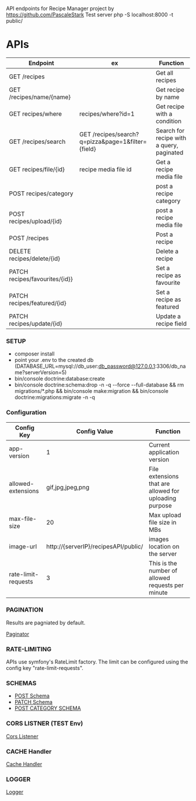 
API endpoints for Recipe Manager project by https://github.com/PascaleStark
Test server php -S localhost:8000 -t public/
# APIs


| Endpoint | ex | Function|
| ------------- | ------------- | ------------- |
| GET /recipes  |   |  Get all recipes|
| GET /recipes/name/{name} |   | Get recipe by name|
| GET recipes/where |  recipes/where?id=1 | Get recipe with a condition |
| GET /recipes/search |  GET /recipes/search?q=pizza&page=1&filter={field}| Search for recipe with a query, paginated|
| GET recipes/file/{id} |  recipe media file id | Get a recipe media file |
| POST recipes/category |   | post a recipe category|
| POST recipes/upload/{id} |   | post a recipe media file |
| POST /recipes |   | Post a recipe |
| DELETE recipes/delete/{id} |   | Delete a recipe|
| PATCH recipes/favourites/{id}} |   | Set a recipe as favourite |
| PATCH recipes/featured/{id} |   | Set a recipe as featured |
| PATCH recipes/update/{id} |   | Update a recipe field |

### SETUP

- composer install
- point your .env to the created db (DATABASE_URL=mysql://db_user:db_password@127.0.0.1:3306/db_name?serverVersion=5)
- bin/console doctrine:database:create
- bin/console doctrine:schema:drop -n -q --force --full-database && rm migrations/*.php && bin/console make:migration && bin/console doctrine:migrations:migrate -n -q

### Configuration

| Config Key | Config Value | Function|
| ------------- | ------------- | ------------- |
| app-version  |  1 |  Current application version|
| allowed-extensions |  gif,jpg,jpeg,png |  File extensions that are allowed for uploading purpose|
| max-file-size  |  20 |  Max upload file size in MBs|
| image-url  |  http://{serverIP}/recipesAPI/public/ |  images location on the server|
| rate-limit-requests  |  3 | This is the number of allowed requests per minute|


### PAGINATION

Results are pagniated by default. 

[Paginator](https://github.com/danistark1/recipesAPI/blob/56188d03f725c3b9260c652595a3a442b7005b67/src/RecipesPaginator.php#L14)

### RATE-LIMITING

APIs use symfony's RateLimit factory. The limit can be configured using the config key "rate-limit-requests".

### SCHEMAS

- [POST Schema](https://github.com/danistark1/recipesAPI/blob/e72d887aff4d20b5800a77e6989412bb2f892825/src/RecipesPostSchema.php#L14)
- [PATCH Schema](https://github.com/danistark1/recipesAPI/blob/630cf61b148e26f5888c037aacfc1d9c5d280906/src/RecipesPatchSchema.php#L14)
- [POST CATEGORY SCHEMA](https://github.com/danistark1/recipesAPI/blob/52f96d6966c4cdea21e18979988792364e52a2c5/src/CategorySchema.php#L11)

### CORS LISTNER (TEST Env)

[Cors Listener](https://github.com/danistark1/recipesAPI/blob/a0887c10d501cd5595468c2c254a7a43d1024265/src/CorsListener.php#L10)

### CACHE Handler

[Cache Handler](https://github.com/danistark1/recipesAPI/blob/3711659bb06cb882eb83c3596d626047201c953c/src/RecipesCacheHandler.php#L20-L19)


### LOGGER

[Logger](https://github.com/danistark1/recipesAPI/blob/44a4f2230540b7e9db197a817f844141f5117de2/src/RecipesLogger.php#L14)
